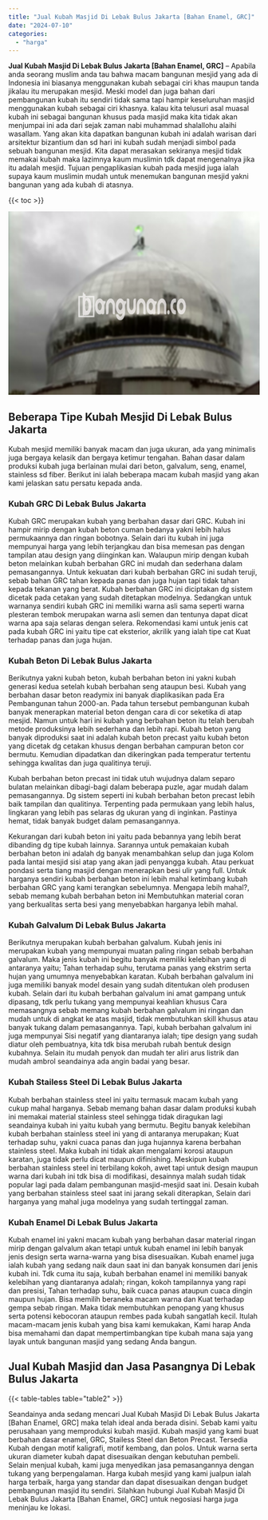 ```yaml
---
title: "Jual Kubah Masjid Di Lebak Bulus Jakarta [Bahan Enamel, GRC]"
date: "2024-07-10"
categories: 
  - "harga"
---
```


**Jual Kubah Masjid Di Lebak Bulus Jakarta \[Bahan Enamel, GRC\]** – Apabila anda seorang muslim anda tau bahwa macam bangunan mesjid yang ada di Indonesia ini biasanya menggunakan kubah sebagai ciri khas maupun tanda jikalau itu merupakan mesjid. Meski model dan juga bahan dari pembangunan kubah itu sendiri tidak sama tapi hampir keseluruhan masjid menggunakan kubah sebagai ciri khasnya. kalau kita telusuri asal muasal kubah ini sebagai bangunan khusus pada masjid maka kita tidak akan menjumpai ini ada dari sejak zaman nabi muhammad shalallohu alaihi wasallam. Yang akan kita dapatkan bangunan kubah ini adalah warisan dari arsitektur bizantium dan sd hari ini kubah sudah menjadi simbol pada sebuah bangunan mesjid. Kita dapat merasakan sekiranya mesjid tidak memakai kubah maka lazimnya kaum muslimin tdk dapat mengenalnya jika itu adalah mesjid. Tujuan pengaplikasian kubah pada mesjid juga ialah supaya kaum muslimin mudah untuk menemukan bangunan mesjid yakni bangunan yang ada kubah di atasnya.

{{< toc >}}

![Jual Kubah Masjid Di Lebak Bulus Jakarta [Bahan Enamel, GRC]](/images/jual-kubah-masjid-13.png)

## Beberapa Tipe Kubah Mesjid Di Lebak Bulus Jakarta

Kubah mesjid memiliki banyak macam dan juga ukuran, ada yang minimalis juga bergaya kelasik dan bergaya ketimur tengahan. Bahan dasar dalam produksi kubah juga berlainan mulai dari beton, galvalum, seng, enamel, stainless sd fiber. Berikut ini ialah beberapa macam kubah masjid yang akan kami jelaskan satu persatu kepada anda.

### Kubah GRC Di Lebak Bulus Jakarta

Kubah GRC merupakan kubah yang berbahan dasar dari GRC. Kubah ini hampir mirip dengan kubah beton cuman bedanya yakni lebih halus permukaannya dan ringan bobotnya. Selain dari itu kubah ini juga mempunyai harga yang lebih terjangkau dan bisa memesan pas dengan tampilan atau design yang diinginkan kan. Walaupun mirip dengan kubah beton melainkan kubah berbahan GRC ini mudah dan sederhana dalam pemasangannya. Untuk kekuatan dari kubah berbahan GRC ini sudah teruji, sebab bahan GRC tahan kepada panas dan juga hujan tapi tidak tahan kepada tekanan yang berat. Kubah berbahan GRC ini diciptakan dg sistem dicetak pada cetakan yang sudah ditetapkan modelnya. Sedangkan untuk warnanya sendiri kubah GRC ini memiliki warna asli sama seperti warna plesteran tembok merupakan warna asli semen dan tentunya dapat dicat warna apa saja selaras dengan selera. Rekomendasi kami untuk jenis cat pada kubah GRC ini yaitu tipe cat eksterior, akrilik yang ialah tipe cat Kuat terhadap panas dan juga hujan.

### Kubah Beton Di Lebak Bulus Jakarta

Berikutnya yakni kubah beton, kubah berbahan beton ini yakni kubah generasi kedua setelah kubah berbahan seng ataupun besi. Kubah yang berbahan dasar beton readymix ini banyak diaplikasikan pada Era Pembangunan tahun 2000-an. Pada tahun tersebut pembangunan kubah banyak menerapkan material beton dengan cara di cor seketika di atap mesjid. Namun untuk hari ini kubah yang berbahan beton itu telah berubah metode produksinya lebih sederhana dan lebih rapi. Kubah beton yang banyak diproduksi saat ini adalah kubah beton precast yaitu kubah beton yang dicetak dg cetakan khusus dengan berbahan campuran beton cor bermutu. Kemudian dipadatkan dan dikeringkan pada temperatur tertentu sehingga kwalitas dan juga qualitinya teruji.

Kubah berbahan beton precast ini tidak utuh wujudnya dalam separo bulatan melainkan dibagi-bagi dalam beberapa puzle, agar mudah dalam pemasangannya. Dg sistem seperti ini kubah berbahan beton precast lebih baik tampilan dan qualitinya. Terpenting pada permukaan yang lebih halus, lingkaran yang lebih pas selaras dg ukuran yang di inginkan. Pastinya hemat, tidak banyak budget dalam pemasangannya.

Kekurangan dari kubah beton ini yaitu pada bebannya yang lebih berat dibanding dg tipe kubah lainnya. Sarannya untuk pemakaian kubah berbahan beton ini adalah dg banyak menambahkan selup dan juga Kolom pada lantai mesjid sisi atap yang akan jadi penyangga kubah. Atau perkuat pondasi serta tiang masjid dengan menerapkan besi ulir yang full. Untuk harganya sendiri kubah berbahan beton ini lebih mahal ketimbang kubah berbahan GRC yang kami terangkan sebelumnya. Mengapa lebih mahal?, sebab memang kubah berbahan beton ini Membutuhkan material coran yang berkualitas serta besi yang menyebabkan harganya lebih mahal.

### Kubah Galvalum Di Lebak Bulus Jakarta

Berikutnya merupakan kubah berbahan galvalum. Kubah jenis ini merupakan kubah yang mempunyai muatan paling ringan sebab berbahan galvalum. Maka jenis kubah ini begitu banyak memiliki kelebihan yang di antaranya yaitu; Tahan terhadap suhu, terutama panas yang ekstrim serta hujan yang umumnya menyebabkan karatan. Kubah berbahan galvalum ini juga memiliki banyak model desain yang sudah ditentukan oleh produsen kubah. Selain dari itu kubah berbahan galvalum ini amat gampang untuk dipasang, tdk perlu tukang yang mempunyai keahlian khusus Cara memasangnya sebab memang kubah berbahan galvalum ini ringan dan mudah untuk di angkat ke atas masjid, tidak membutuhkan skill khusus atau banyak tukang dalam pemasangannya. Tapi, kubah berbahan galvalum ini juga mempunyai Sisi negatif yang diantaranya ialah; tipe design yang sudah diatur oleh pembuatnya, kita tdk bisa merubah rubah bentuk design kubahnya. Selain itu mudah penyok dan mudah ter aliri arus listrik dan mudah ambrol seandainya ada angin badai yang besar.

### Kubah Stailess Steel Di Lebak Bulus Jakarta

Kubah berbahan stainless steel ini yaitu termasuk macam kubah yang cukup mahal harganya. Sebab memang bahan dasar dalam produksi kubah ini memakai material stainless steel sehingga tidak diragukan lagi seandainya kubah ini yaitu kubah yang bermutu. Begitu banyak kelebihan kubah berbahan stainless steel ini yang di antaranya merupakan; Kuat terhadap suhu, yakni cuaca panas dan juga hujannya karena berbahan stainless steel. Maka kubah ini tidak akan mengalami korosi ataupun karatan, juga tidak perlu dicat maupun difinishing. Meskipun kubah berbahan stainless steel ini terbilang kokoh, awet tapi untuk design maupun warna dari kubah ini tdk bisa di modifikasi, desainnya malah sudah tidak popular lagi pada dalam pembangunan masjid-mesjid saat ini. Desain kubah yang berbahan stainless steel saat ini jarang sekali diterapkan, Selain dari harganya yang mahal juga modelnya yang sudah tertinggal zaman.

### Kubah Enamel Di Lebak Bulus Jakarta

Kubah enamel ini yakni macam kubah yang berbahan dasar material ringan mirip dengan galvalum akan tetapi untuk kubah enamel ini lebih banyak jenis design serta warna-warna yang bisa disesuaikan. Kubah enamel juga ialah kubah yang sedang naik daun saat ini dan banyak konsumen dari jenis kubah ini. Tdk cuma itu saja, kubah berbahan enamel ini memiliki banyak kelebihan yang diantaranya adalah; ringan, kokoh tampilannya yang rapi dan presisi, Tahan terhadap suhu, baik cuaca panas ataupun cuaca dingin maupun hujan. Bisa memilih beraneka macam warna dan Kuat terhadap gempa sebab ringan. Maka tidak membutuhkan penopang yang khusus serta potensi kebocoran ataupun rembes pada kubah sangatlah kecil. Itulah macam-macam jenis kubah yang bisa kami kemukakan, Kami harap Anda bisa memahami dan dapat mempertimbangkan tipe kubah mana saja yang layak untuk bangunan masjid yang sedang Anda bangun.

## Jual Kubah Masjid dan Jasa Pasangnya Di Lebak Bulus Jakarta

{{< table-tables table="table2" >}}

Seandainya anda sedang mencari Jual Kubah Masjid Di Lebak Bulus Jakarta \[Bahan Enamel, GRC\] maka telah ideal anda berada disini. Sebab kami yaitu perusahaan yang memproduksi kubah masjid. Kubah masjid yang kami buat berbahan dasar enamel, GRC, Stailess Steel dan Beton Precast. Tersedia Kubah dengan motif kaligrafi, motif kembang, dan polos. Untuk warna serta ukuran diameter kubah dapat disesuaikan dengan kebutuhan pembeli. Selain menjual kubah, kami juga menyedikan jasa pemasangannya dengan tukang yang berpengalaman. Harga kubah mesjid yang kami jualpun ialah harga terbaik, harga yang standar dan dapat disesuaikan dengan budget pembangunan masjid itu sendiri. Silahkan hubungi Jual Kubah Masjid Di Lebak Bulus Jakarta \[Bahan Enamel, GRC\] untuk negosiasi harga juga meninjau ke lokasi.
